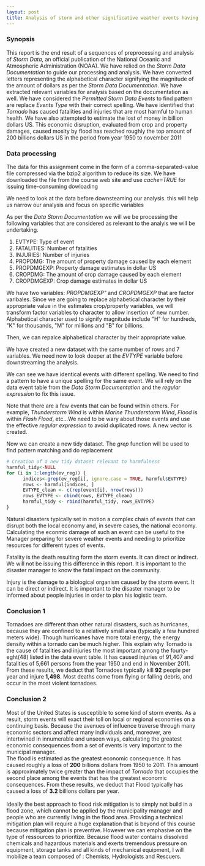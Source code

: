 ```yaml
---
layout: post
title: Analysis of storm and other significative weather events having sufficient intensity to cause fatalities, injuries and disruption on economic
---
```


### Synopsis
This report is the end result of a sequences of preprocessing and analysis of *Storm Data*, an official
publication of the National Oceanic and Atmospheric Administration (NOAA). We have relied on the *Storm Data Documentation* to guide our processing and analysis.  We have converted letters representing the alphabetical character signifying the magnitude of the amount of dollars as per the *Storm Data Documentation*. We have extracted relevant variables for analysis based on the documentation as well.  We have considered the *Permitted Storm Data Events* to find pattern are replace *Events Type* with their correct spelling.  We have identified that *Tornado* has caused fatalities and injuries that are most harmful to human health. We have also attempted to estimate the lost of money in billion dollars US. This economic disruption, evaluated from crop and property damages, caused moslty by flood has reached roughly the top amount of 200 billions dollars US in the period from year 1950 to november 2011

### Data processing
The data for this assignment come in the form of a comma-separated-value file compressed via the bzip2 algorithm to reduce its size. We have downloaded the file from the course web site and use *cache=TRUE* for issuing time-consuming dowloading

We need to look at the data before downsteaming our analysis.  this will help us narrow our analysis and focus on specific variables

As per the *Data Storm Documentation* we will we be processing the following variables that are considered
as relevant to the analyis we will be undertaking.

1. EVTYPE: Type of event
2. FATALITIES: Number of fatalities
3. INJURIES: Number of injuries
4. PROPDMG: The amount of property damage caused by each element
5. PROPDMGEXP: Property damage estimates in dollar US
6. CROPDMG: The amount of crop damage caused by each element
7. CROPDMGEXP: Crop damage estimates in dollar US

We have two variables: *PROPDMGEXP"* and *CROPDMGEXP* that are factor varibales.  Since we are going to replace alphabetical character by their appropriate value in the estimates crop/property variables, we will transform factor variables to character to allow insertion of new number. Alphabetical character used to signify magnitude include "H" for hundreds, "K" for thousands, "M" for millions and "B" for billions.<br> 

Then, we can repalce alphabetical character by their appropriate value.

We have created a new dataset with the same number of rows and 7 variables.  We need now to look deeper at the *EVTYPE* variable before downstreaming the analysis.

We can see we have identical events with different spelling.  We need to find a pattern to have a unique spelling for the same event.  We will rely on the data event table from the *Data Storm Documentation* and the *regular expression* to fix this issue.

Note that there are a few events that can be found within others. For example, *Thunderstorm Wind* is within 
*Marine Thunderstorm Wind*, *Flood* is within *Flash Flood*, etc...We need to be wary about those events and use
the effective *regular expression* to avoid duplicated rows.  A new vector is created.

Now we can create a new tidy dataset.  The *grep* function will be used to find pattern matching and do replacement 

```r
# Creation of a new tidy dataset relevant to harmfulness
harmful_tidy<-NULL
for (i in 1:length(ev_reg)) {
      indices<-grep(ev_reg[i], ignore.case = TRUE, harmful$EVTYPE)
      rows <- harmful[indices, ]
      EVTYPE_clean <- c(rep(event[i], nrow(rows)))
      rows_EVTYPE <- cbind(rows, EVTYPE_clean)
      harmful_tidy <- rbind(harmful_tidy, rows_EVTYPE)
}
```

Natural disasters typically set in motion a complex chain of events that can disrupt both the local economy and, in severe cases, the national economy. Calculating the econmic damage of such an event can be useful to the Manager preparing for severe weather events and needing to prioritize resources for different types of events.

Fatality is the death resulting form the storm events. It can direct or indirect.  We will not be issuing this difference in this report.  It is important to the disaster manager to know the fatal impact on the community.

Injury is the damage to a biological organism caused by the storm event. It can be direct or indirect. It is important to the disaster manager to be informed about people injuries in order to plan his logistic team.

### Conclusion 1
Tornadoes are different than other natural disasters, such as hurricanes, because they are confined to a relatively small area (typically a few hundred meters wide). Though hurricanes have more total energy, the energy density within a tornado can be much higher. This explain why Tornado is the cause of fatalities and injuries the most important among the fourty-eght(48) listed in the data event table. It has caused injuries of 91,407 and fatalities of 5,661 persons from the year 1950 and end in November 2011. From these results, we deduct that Tornadoes typically kill **92** people per year and injure **1,498**. Most deaths come from flying or falling debris, and occur in the most violent tornadoes.

### Conclusion 2
Most of the United States is susceptible to some kind of storm events. As a result, storm events will exact their toll on local or regional economies on a continuing basis. Because the avenues of influence traverse through many economic sectors and affect many individuals and, moreover, are intertwined in innumerable and unseen ways, calculating the greatest economic consequences from a set of events is very important to the municipal manager.<br>
The flood is estimated as the greatest economic consequence. It has caused roughly a loss of **200** billions dollars from 1950 to 2011.  This amount is approximately twice greater than the impact of *Tornado* that occupies the second place among the events that has the greatest economic consequences. From these results, we deduct that Flood typically has caused a loss of **3.2** billions dollars per year. <br>  
Ideally the best approach to flood risk mitigation is to simply not build in a flood zone, which cannot be applied by the municipality manager and people who are currently living in the flood area.
Providing a technical mitigation plan will require a huge explanation that is beyond of this course because mitigation plan is preventive.  However we can emphasive on the type of ressources to prioritize.  Because flood water contains dissolved chemicals and hazardous materials and exerts tremendous pressure on equipment, storage tanks and all kinds of mechanical equipment, I will mobilize a team composed of : Chemists, Hydrologists and Rescuers. 

